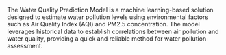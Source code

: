 The Water Quality Prediction Model is a machine learning-based solution designed to estimate water pollution levels using environmental factors such as Air Quality Index (AQI) and PM2.5 concentration. The model leverages historical data to establish correlations between air pollution and water quality, providing a quick and reliable method for water pollution assessment.

